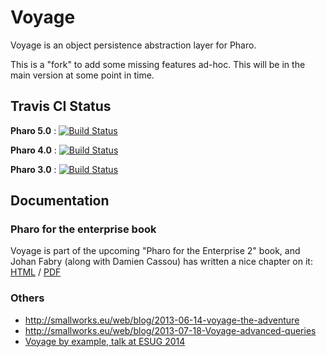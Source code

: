 Voyage
======
Voyage is an object persistence abstraction layer for Pharo.

This is a "fork" to add some missing features ad-hoc. This will be in the main version at some point in time.

Travis CI Status
----------------
**Pharo 5.0** : [![Build Status](https://travis-ci.org/zecke/voyage-stable.png?smalltalk=Pharo-5.0)](http://travis-ci.org/estebanlm/voyage)

**Pharo 4.0** : [![Build Status](https://travis-ci.org/zecke/voyage-stable.png?smalltalk=Pharo-4.0)](http://travis-ci.org/estebanlm/voyage)

**Pharo 3.0** : [![Build Status](https://travis-ci.org/zecke/voyage-stable.png?smalltalk=Pharo-3.0)](http://travis-ci.org/estebanlm/voyage)

Documentation
-------------
### Pharo for the enterprise book
Voyage is part of the upcoming "Pharo for the Enterprise 2" book, and Johan Fabry (along with Damien Cassou) has written a nice chapter on it: [HTML](https://ci.inria.fr/pharo-contribution/job/EnterprisePharoBook/ws/Voyage/Voyage.html) / [PDF](https://ci.inria.fr/pharo-contribution/job/EnterprisePharoBook/ws/Voyage/Voyage.pdf)

### Others
- http://smallworks.eu/web/blog/2013-06-14-voyage-the-adventure
- http://smallworks.eu/web/blog/2013-07-18-Voyage-advanced-queries
- [Voyage by example, talk at ESUG 2014](http://smallworks.eu/web/blog/2014-08-21-VoyageByExample)

